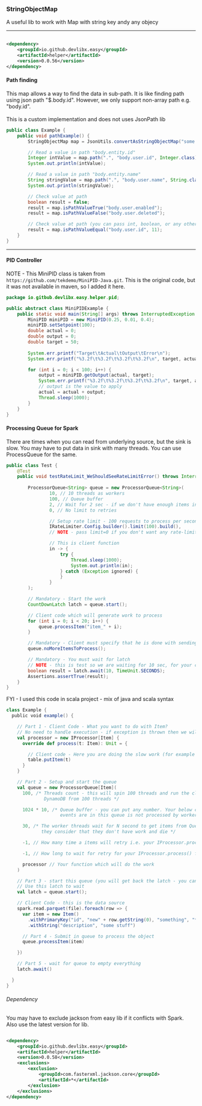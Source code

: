 ### StringObjectMap

A useful lib to work with Map with string key andy any objecy
<hr>

```xml

<dependency>
    <groupId>io.github.devlibx.easy</groupId>
    <artifactId>helper</artifactId>
    <version>0.0.56</version>
</dependency>

```

#### Path finding

This map allows a way to find the data in sub-path. It is like finding path using json path "$.body.id". However, we
only support non-array path e.g. "body.id". <br><br>
This is a custom implementation and does not uses JsonPath lib

```java
public class Example {
    public void pathExample() {
        StringObjectMap map = JsonUtils.convertAsStringObjectMap("some json string");

        // Read a value in path "body.entity.id"
        Integer intValue = map.path(".", "body.user.id", Integer.class);
        System.out.println(intValue);

        // Read a value in path "body.entity.name"
        String stringValue = map.path(".", "body.user.name", String.class);
        System.out.println(stringValue);

        // Check value at path
        boolean result = false;
        result = map.isPathValueTrue("body.user.enabled");
        result = map.isPathValueFalse("body.user.deleted");

        // Check value at path (you can pass int, boolean, or any other object)
        result = map.isPathValueEqual("body.user.id", 11);
    }
}
```

<hr>


#### PID Controller
NOTE - This MiniPID class is taken from ```https://github.com/tekdemo/MiniPID-Java.git```. This is the original code, but
it was not available in maven, so I added it here.
```java
package io.gitbub.devlibx.easy.helper.pid;

public abstract class MiniPIDExample {
    public static void main(String[] args) throws InterruptedException {
        MiniPID miniPID = new MiniPID(0.25, 0.01, 0.4);
        miniPID.setSetpoint(100);
        double actual = 0;
        double output = 0;
        double target = 50;
        
        System.err.printf("Target\tActual\tOutput\tError\n");
        System.err.printf("%3.2f\t%3.2f\t%3.2f\t%3.2f\n", target, actual, output, (target-actual));

        for (int i = 0; i < 100; i++) {
            output = miniPID.getOutput(actual, target);
            System.err.printf("%3.2f\t%3.2f\t%3.2f\t%3.2f\n", target, actual, output, (target-actual));
            // output is the value to apply
            actual = actual + output;
            Thread.sleep(1000);
        }
    }
}
```

#### Processing Queue for Spark

There are times when you can read from underlying source, but the sink is slow. You may have to put data in sink with
many threads. You can use ProcessQueue for the same.

```java
public class Test {
    @Test
    public void testRateLimit_WeShouldSeeRateLimitError() throws InterruptedException {
        
        ProcessorQueue<String> queue = new ProcessorQueue<String>(
                10, // 10 threads as workers
                100, // Queue buffer
                2, // Wait for 2 sec - if we don't have enough items in 2 sec then exit
                0, // No limit to retries

                // Setup rate limit - 100 requests to process per second
                IRateLimiter.Config.builder().limit(100).build(),
                // NOTE - pass limit=0 if you don't want any rate-limiting

                // This is client function
                in -> {
                    try {
                        Thread.sleep(1000);
                        System.out.println(in);
                    } catch (Exception ignored) {
                    }
                }
        );

        // Mandatory - Start the work
        CountDownLatch latch = queue.start();

        // Client code which will generate work to process
        for (int i = 0; i < 20; i++) {
            queue.processItem("item_" + i);
        }

        // Mandatory - Client must specify that he is done with sending items
        queue.noMoreItemsToProcess();

        // Mandatory - You must wait for latch
        // NOTE - this is test so we are waiting for 10 sec, for your case you can wait without any timeout
        boolean result = latch.await(10, TimeUnit.SECONDS);
        Assertions.assertTrue(result);
    }
}
```

FYI - I used this code in scala project - mix of java and scala syntax

```scala
class Example {
  public void example() {

    // Part 1 - Client Code - What you want to do with Item?
    // No need to handle execution - if exception is thrown then we will retry
    val processor = new IProcessor[Item] {
      override def process(t: Item): Unit = {

        // Client code - Here you are doing the slow work (for example we ar putting data to DynamoDb table)
        table.putItem(t)
      }
    }

    // Part 2 - Setup and start the queue
    val queue = new ProcessorQueue[Item](
      100, /* Threads count - this will spin 100 threads and run the client code in parallel e.g. hit 
              DynamoDB from 100 threads */

      1024 * 10, /* Queue buffer - you can put any number. Your below code where you call "processItem"  will block if 
                    events are in this queue is not processed by worker threads */

      30, /* The worker threads wait for N second to get items from Queue - if anytime they don't get items for N sec 
             they consider that they don't have work and die */

      -1, // How many time a items will retry i.e. your IProcessor.process() function retry count

      -1, // How long to wait for retry for your IProcessor.process() function

      processor // Your function which will do the work
    )

    // Part 3 - start this queue (you will get back the latch - you can wait on latch to see if processed is completed or not)
    // Use this latch to wait 
    val latch = queue.start();

    // Client Code - this is the data source
    spark.read.parquet(file).foreach(row => {
      var item = new Item()
        .withPrimaryKey("id", "new" + row.getString(0), "something", "*")
        .withString("description", "some stuff")

      // Part 4 - Submit in queue to process the object
      queue.processItem(item)

    })

    // Part 5 - wait for queue to empty everything
    latch.await()

  }
}
```

###### Dependency

You may have to exclude jackson from easy lib if it conflicts with Spark. Also use the latest version for lib.

```xml

<dependency>
    <groupId>io.github.devlibx.easy</groupId>
    <artifactId>helper</artifactId>
    <version>0.0.58</version>
    <exclusions>
        <exclusion>
            <groupId>com.fasterxml.jackson.core</groupId>
            <artifactId>*</artifactId>
        </exclusion>
    </exclusions>
</dependency>
```